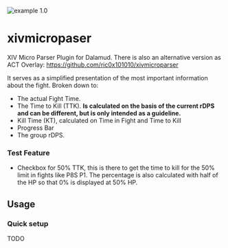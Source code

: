 
![example 1.0](https://ric0x101010.github.io/xivmicroparser/img/example_1.0.png)

# xivmicropaser
XIV Micro Parser Plugin for Dalamud.
There is also an alternative version as ACT Overlay: https://github.com/ric0x101010/xivmicroparser 

It serves as a simplified presentation of the most important information about the fight.
Broken down to:
- The actual Fight Time.
- The Time to Kill (TTK). **Is calculated on the basis of the current rDPS and can be different, but is only intended as a guideline.** 
- Kill Time (KT), calculated on Time in Fight and Time to Kill
- Progress Bar
- The group rDPS.

### Test Feature
- Checkbox for 50% TTK, this is there to get the time to kill for the 50% limit in fights like P8S P1. The percentage is also calculated with half of the HP so that 0% is displayed at 50% HP.

## Usage

### Quick setup

TODO

